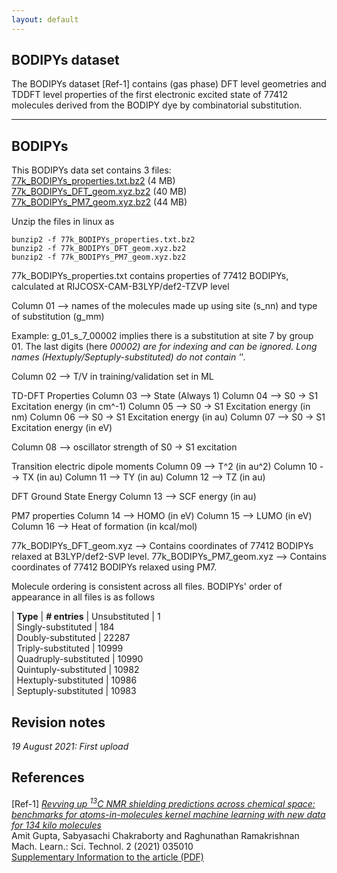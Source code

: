 ```yaml
---
layout: default
---
```


## BODIPYs dataset

The BODIPYs dataset [Ref-1] contains (gas phase) DFT level geometries and TDDFT level properties of the first electronic excited state of 77412 molecules derived from the BODIPY dye by combinatorial substitution.

***

## BODIPYs

This BODIPYs data set contains  3 files:  
[77k_BODIPYs_properties.txt.bz2](https://drive.google.com/file/d/1NAor-rHYtVwCat4Ms3IkdyDL27alqu6l/view?usp=sharing) (4 MB)    
[77k_BODIPYs_DFT_geom.xyz.bz2](https://drive.google.com/file/d/1nX_duEd0nnyMVqenR4mhp7PH1mZ_4dAy/view?usp=sharing) (40 MB)     
[77k_BODIPYs_PM7_geom.xyz.bz2](https://drive.google.com/file/d/1erNz0F6w4iGybOgtwI3-ccCUcnHzzVrb/view?usp=sharing) (44 MB)     

Unzip the files in linux as
```
bunzip2 -f 77k_BODIPYs_properties.txt.bz2
bunzip2 -f 77k_BODIPYs_DFT_geom.xyz.bz2
bunzip2 -f 77k_BODIPYs_PM7_geom.xyz.bz2
```

77k_BODIPYs_properties.txt contains properties of 77412 BODIPYs, calculated at RIJCOSX-CAM-B3LYP/def2-TZVP level

Column 01 --> names of the molecules made up using site (s_nn) and type of substitution (g_mm)

Example: g_01_s_7_00002 implies there is a substitution at site 7 by group 01. The last digits (here _00002) are for indexing and can be ignored.  Long names (Hextuply/Septuply-substituted) do not contain '_'.

Column 02 --> T/V in training/validation set in ML

TD-DFT Properties
Column 03 --> State (Always 1)
Column 04 --> S0 -> S1 Excitation energy (in cm^-1)
Column 05 --> S0 -> S1 Excitation energy (in nm)
Column 06 --> S0 -> S1 Excitation energy (in au)
Column 07 --> S0 -> S1 Excitation energy (in eV)

Column 08 --> oscillator strength of S0 -> S1 excitation

Transition electric dipole moments
Column 09 --> T^2 (in au^2)
Column 10 --> TX (in au)
Column 11 --> TY (in au)
Column 12 --> TZ (in au)

DFT Ground State Energy
Column 13 --> SCF energy (in au)

PM7 properties
Column 14 --> HOMO (in eV)
Column 15 --> LUMO (in eV)
Column 16 --> Heat of formation (in kcal/mol)

77k_BODIPYs_DFT_geom.xyz --> Contains coordinates of 77412 BODIPYs relaxed at B3LYP/def2-SVP level.
77k_BODIPYs_PM7_geom.xyz --> Contains coordinates of 77412 BODIPYs relaxed using PM7.

Molecule ordering is consistent across all files. BODIPYs' order of appearance in all files is as follows

| **Type**                     | **# entries**
| Unsubstituted            | 1       
| Singly-substituted       | 184      
| Doubly-substituted       | 22287     
| Triply-substituted       | 10999     
| Quadruply-substituted    | 10990     
| Quintuply-substituted    | 10982     
| Hextuply-substituted     | 10986     
| Septuply-substituted     | 10983     

## Revision notes

_19 August 2021: First upload_

## References
[Ref-1] [_Revving up <sup>13</sup>C NMR shielding predictions across chemical space: benchmarks for atoms-in-molecules kernel machine learning with new data for 134 kilo molecules_](https://doi.org/10.1088/2632-2153/abe347)            
Amit Gupta, Sabyasachi Chakraborty and Raghunathan Ramakrishnan     
Mach. Learn.: Sci. Technol. 2 (2021) 035010     
[Supplementary Information to the article (PDF)](data/SI.pdf)


